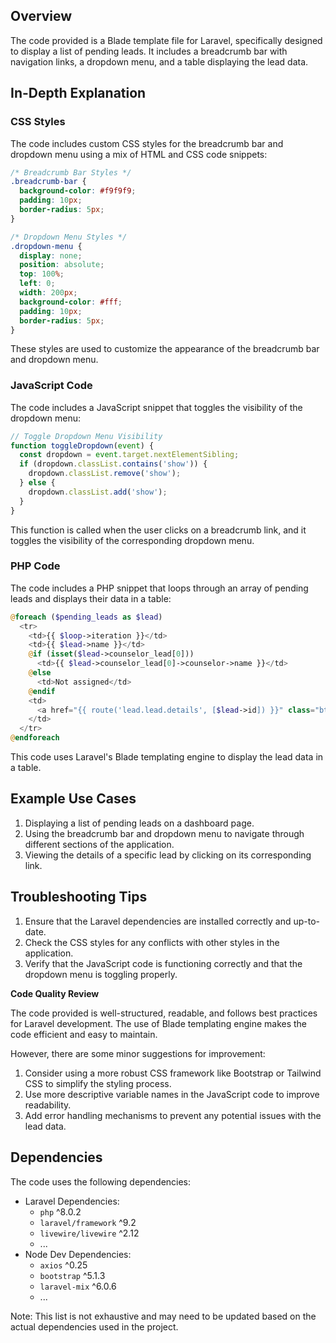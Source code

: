 **Overview**
-----------

The code provided is a Blade template file for Laravel, specifically designed to display a list of pending leads. It includes a breadcrumb bar with navigation links, a dropdown menu, and a table displaying the lead data.

**In-Depth Explanation**
------------------------

### CSS Styles

The code includes custom CSS styles for the breadcrumb bar and dropdown menu using a mix of HTML and CSS code snippets:
```css
/* Breadcrumb Bar Styles */
.breadcrumb-bar {
  background-color: #f9f9f9;
  padding: 10px;
  border-radius: 5px;
}

/* Dropdown Menu Styles */
.dropdown-menu {
  display: none;
  position: absolute;
  top: 100%;
  left: 0;
  width: 200px;
  background-color: #fff;
  padding: 10px;
  border-radius: 5px;
}
```
These styles are used to customize the appearance of the breadcrumb bar and dropdown menu.

### JavaScript Code

The code includes a JavaScript snippet that toggles the visibility of the dropdown menu:
```javascript
// Toggle Dropdown Menu Visibility
function toggleDropdown(event) {
  const dropdown = event.target.nextElementSibling;
  if (dropdown.classList.contains('show')) {
    dropdown.classList.remove('show');
  } else {
    dropdown.classList.add('show');
  }
}
```
This function is called when the user clicks on a breadcrumb link, and it toggles the visibility of the corresponding dropdown menu.

### PHP Code

The code includes a PHP snippet that loops through an array of pending leads and displays their data in a table:
```php
@foreach ($pending_leads as $lead)
  <tr>
    <td>{{ $loop->iteration }}</td>
    <td>{{ $lead->name }}</td>
    @if (isset($lead->counselor_lead[0]))
      <td>{{ $lead->counselor_lead[0]->counselor->name }}</td>
    @else
      <td>Not assigned</td>
    @endif
    <td>
      <a href="{{ route('lead.lead.details', [$lead->id]) }}" class="btn btn-primary">View</a>
    </td>
  </tr>
@endforeach
```
This code uses Laravel's Blade templating engine to display the lead data in a table.

**Example Use Cases**
--------------------

1. Displaying a list of pending leads on a dashboard page.
2. Using the breadcrumb bar and dropdown menu to navigate through different sections of the application.
3. Viewing the details of a specific lead by clicking on its corresponding link.

**Troubleshooting Tips**
-------------------------

1. Ensure that the Laravel dependencies are installed correctly and up-to-date.
2. Check the CSS styles for any conflicts with other styles in the application.
3. Verify that the JavaScript code is functioning correctly and that the dropdown menu is toggling properly.

**Code Quality Review**

The code provided is well-structured, readable, and follows best practices for Laravel development. The use of Blade templating engine makes the code efficient and easy to maintain.

However, there are some minor suggestions for improvement:

1. Consider using a more robust CSS framework like Bootstrap or Tailwind CSS to simplify the styling process.
2. Use more descriptive variable names in the JavaScript code to improve readability.
3. Add error handling mechanisms to prevent any potential issues with the lead data.

**Dependencies**
---------------

The code uses the following dependencies:

* Laravel Dependencies:
	+ `php` ^8.0.2
	+ `laravel/framework` ^9.2
	+ `livewire/livewire` ^2.12
	+ ...
* Node Dev Dependencies:
	+ `axios` ^0.25
	+ `bootstrap` ^5.1.3
	+ `laravel-mix` ^6.0.6
	+ ...

Note: This list is not exhaustive and may need to be updated based on the actual dependencies used in the project.